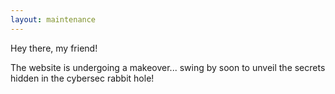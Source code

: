 ```yaml
---
layout: maintenance
---
```


Hey there, my friend! 

The website is undergoing a makeover... swing by soon to unveil the secrets hidden in the cybersec rabbit hole!

<!-- 
<p style="background:rgba(10, 10, 10, 0.5);">
    <span style="color:#46eac7">┌──(</span><span style="color:#3196ec">jonesthecat㉿kali</span><span style="color:#46eac7">)-[</span>~<span style="color:#46eac7">]</span><br> 
    <span style="color:#46eac7">└─</span><span style="color:#3196ec">$</span> <span style="color:#46eac7">whoami</span><br>
    <span style="font-style: italic">Ciao amico,<br>
    da quando mi sono <span style="color:#b5e853">appassionato di sicurezza informatica</span> uso il nickname <span style="color:#b5e853">Jones the Cat</span>. Ho scoperto solo dopo molto tempo che è anche il nome di una band pop punk di Newcastle, ma la mia ispirazione "is a fictional ginger american shorthair cat from the Alien franchise".
    </span>
</p>
\
Quello che troverai qui dentro non ha nessuna pretesa, non voglio insegnare niente a nessuno e il messaggio non deve essere inteso come "io ho fatto così, quindi questo è quello che ti consiglio".

Voglio condividere il viaggio, non il fine. Scrivere di quello che mi interessa e scoprire se interessa a qualcun altro. Dare la possibilità a chi fosse interessato di conoscermi meglio (lavorativamente parlando) e magari crearmi opportunità che con i "mezzi convenzionali" è difficile costruire. 

<span style="color:#46eac7">_Il sito ha pochissimi giorni, ci sono pagine da aggiungere che arriveranno con il tempo. Per il momento c'è solo uno scheletro. Perdonate la temporanea presenza di bug, incoerenze grafiche ed elementi non responsive._</span> 

<br>
-->